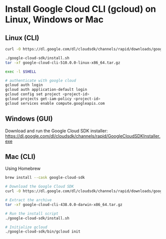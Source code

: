 # Install Google Cloud CLI (gcloud) on Linux, Windows or Mac

## Linux (CLI)

```bash
curl -O https://dl.google.com/dl/cloudsdk/channels/rapid/downloads/google-cloud-cli-510.0.0-linux-x86_64.tar.gz

./google-cloud-sdk/install.sh
tar -xf google-cloud-cli-510.0.0-linux-x86_64.tar.gz

exec -l $SHELL

# authenticate with google cloud
gcloud auth login
gcloud auth application-default login
gcloud config set project <project-id>
gcloud projects get-iam-policy <project-id>
gcloud services enable compute.googleapis.com

```

## Windows (GUI)

Download and run the Google Cloud SDK installer:
https://dl.google.com/dl/cloudsdk/channels/rapid/GoogleCloudSDKInstaller.exe

## Mac (CLI)
Using Homebrew

```bash
brew install --cask google-cloud-sdk

# Download the Google Cloud SDK
curl -O https://dl.google.com/dl/cloudsdk/channels/rapid/downloads/google-cloud-cli-438.0.0-darwin-x86_64.tar.gz

# Extract the archive
tar -xf google-cloud-cli-438.0.0-darwin-x86_64.tar.gz

# Run the install script
./google-cloud-sdk/install.sh

# Initialize gcloud
./google-cloud-sdk/bin/gcloud init
```